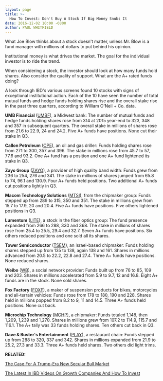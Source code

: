 ```yaml
---
layout: page
title: >-
  How To Invest: Don't Buy A Stock If Big Money Snubs It
date: 2016-12-02 10:00 -0800
author: PAUL WHITFIELD
---
```





What Joe Blow thinks about a stock doesn't matter, unless Mr. Blow is a fund manager with millions of dollars to put behind his opinion.


Institutional money is what drives the market. The goal for the individual investor is to ride the trend.


When considering a stock, the investor should look at how many funds hold shares. Also consider the quality of support. What are the A+ rated funds doing?


A look through IBD's various screens found 10 stocks with signs of exceptional institutional action. Each of the 10 have seen the number of total mutual funds and hedge funds holding shares rise and the overall stake rise in the past three quarters, according to William O'Neil + Co. data.


**UMB Financial** ([UMBF](https://research.investors.com/quote.aspx?symbol=UMBF)), a Midwest bank: The number of mutual funds and hedge funds holding shares rose from 314 at 2015 year-end to 323, 348 and 357 in subsequent quarters. The overall stake in millions of shares rose from 21.6 to 22.9, 24 and 24.2. Five A+ funds have positions. None cut their stake in Q3.


**Callon Petroleum** ([CPE](https://research.investors.com/quote.aspx?symbol=CPE)), an oil and gas driller: Funds holding shares rose from 271 to 300, 357 and 396. The stake in millions rose from 45.7 to 57, 77.6 and 93.2. One A+ fund has a position and one A+ fund lightened its stake in Q3.


**Zayo Group** ([ZAYO](https://research.investors.com/quote.aspx?symbol=ZAYO)), a provider of high quality band width: Funds grew from 236 to 254, 276 and 341. The stake in millions of shares jumped from 65.8 to 74, 96.1 and 130.9. Four A+ funds held positions. Two additional A+ funds cut positions lightly in Q3.


**Macom Technology Solutions** ([MTSI](https://research.investors.com/quote.aspx?symbol=MTSI)), from the chipmaker group: Funds stepped up from 289 to 315, 350 and 351. The stake in millions grew from 15.7 to 17.9, 20 and 20.4. Five A+ funds have positions. Five others lightened positions in Q3.


**Lumentum** ([LITE](https://research.investors.com/quote.aspx?symbol=LITE)), a stock in the fiber optics group: The fund presence expanded from 266 to 288, 330 and 368. The stake in millions of shares rose from 25.4 to 25.5, 29.4 and 32.7. Seven A+ funds have positions. Six others reduced positions and one sold all its shares.


**Tower Semiconductor** ([TSEM](https://research.investors.com/quote.aspx?symbol=TSEM)), an Israel-based chipmaker: Funds holding shares stepped up from 135 to 138, again 138 and 161. Shares in millions advanced from 20.5 to 22.2, 22.8 and 27.4. Three A+ funds have positions. None reduced shares.


**Weibo** ([WB](https://research.investors.com/quote.aspx?symbol=WB)), a social network provider: Funds built up from 76 to 85, 109 and 203. Shares in millions accelerated from 5.9 to 9.7, 12 and 16.8. Eight A+ funds are in the stock. None sold shares.


**Fox Factory** ([FOXF](https://research.investors.com/quote.aspx?symbol=FOXF)), a maker of suspension products for bikes, motorcycles and all-terrain vehicles: Funds rose from 178 to 180, 190 and 228. Shares held in millions popped from 8.2 to 9, 11 and 14.5. Three A+ funds held positions. None cut back.


**Microchip Technology** ([MCHP](https://research.investors.com/quote.aspx?symbol=MCHP)), a chipmaker: Funds totaled 1,148, then 1,209, 1,239 and 1,270. Shares in millions grew from 107.2 to 114.9, 115.7 and 116.1. The A+ tally was 33 funds holding shares. Ten others cut back in Q3.


**Dave & Buster's Entertainment** ([PLAY](https://research.investors.com/quote.aspx?symbol=PLAY)), a restaurant chain: Funds stepped up from 288 to 320, 337 and 342. Shares in millions expanded from 21.9 to 25.2, 27.3 and 33.3. Three A+ funds held shares. Two others did light trims.


**RELATED:**


[The Case For A Trump-Era New Secular Bull Market](https://www.investors.com/news/trump-win-stocks-rise-new-bull-market/)


[The Latest In IBD Videos On Growth Companies And How To Invest](https://www.investors.com/ibd-videos/)




